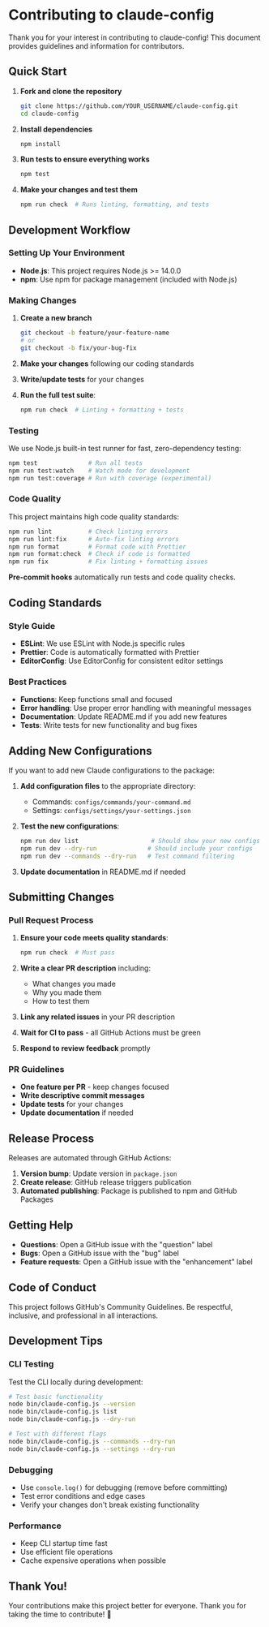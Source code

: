 # Contributing to claude-config

Thank you for your interest in contributing to claude-config! This document provides guidelines and information for contributors.

## Quick Start

1. **Fork and clone the repository**

   ```bash
   git clone https://github.com/YOUR_USERNAME/claude-config.git
   cd claude-config
   ```

2. **Install dependencies**

   ```bash
   npm install
   ```

3. **Run tests to ensure everything works**

   ```bash
   npm test
   ```

4. **Make your changes and test them**
   ```bash
   npm run check  # Runs linting, formatting, and tests
   ```

## Development Workflow

### Setting Up Your Environment

- **Node.js**: This project requires Node.js >= 14.0.0
- **npm**: Use npm for package management (included with Node.js)

### Making Changes

1. **Create a new branch**

   ```bash
   git checkout -b feature/your-feature-name
   # or
   git checkout -b fix/your-bug-fix
   ```

2. **Make your changes** following our coding standards
3. **Write/update tests** for your changes
4. **Run the full test suite**:
   ```bash
   npm run check  # Linting + formatting + tests
   ```

### Testing

We use Node.js built-in test runner for fast, zero-dependency testing:

```bash
npm test              # Run all tests
npm run test:watch    # Watch mode for development
npm run test:coverage # Run with coverage (experimental)
```

### Code Quality

This project maintains high code quality standards:

```bash
npm run lint          # Check linting errors
npm run lint:fix      # Auto-fix linting errors
npm run format        # Format code with Prettier
npm run format:check  # Check if code is formatted
npm run fix           # Fix linting + formatting issues
```

**Pre-commit hooks** automatically run tests and code quality checks.

## Coding Standards

### Style Guide

- **ESLint**: We use ESLint with Node.js specific rules
- **Prettier**: Code is automatically formatted with Prettier
- **EditorConfig**: Use EditorConfig for consistent editor settings

### Best Practices

- **Functions**: Keep functions small and focused
- **Error handling**: Use proper error handling with meaningful messages
- **Documentation**: Update README.md if you add new features
- **Tests**: Write tests for new functionality and bug fixes

## Adding New Configurations

If you want to add new Claude configurations to the package:

1. **Add configuration files** to the appropriate directory:
   - Commands: `configs/commands/your-command.md`
   - Settings: `configs/settings/your-settings.json`

2. **Test the new configurations**:

   ```bash
   npm run dev list                    # Should show your new configs
   npm run dev --dry-run              # Should include your configs
   npm run dev --commands --dry-run   # Test command filtering
   ```

3. **Update documentation** in README.md if needed

## Submitting Changes

### Pull Request Process

1. **Ensure your code meets quality standards**:

   ```bash
   npm run check  # Must pass
   ```

2. **Write a clear PR description** including:
   - What changes you made
   - Why you made them
   - How to test them

3. **Link any related issues** in your PR description

4. **Wait for CI to pass** - all GitHub Actions must be green

5. **Respond to review feedback** promptly

### PR Guidelines

- **One feature per PR** - keep changes focused
- **Write descriptive commit messages**
- **Update tests** for your changes
- **Update documentation** if needed

## Release Process

Releases are automated through GitHub Actions:

1. **Version bump**: Update version in `package.json`
2. **Create release**: GitHub release triggers publication
3. **Automated publishing**: Package is published to npm and GitHub Packages

## Getting Help

- **Questions**: Open a GitHub issue with the "question" label
- **Bugs**: Open a GitHub issue with the "bug" label
- **Feature requests**: Open a GitHub issue with the "enhancement" label

## Code of Conduct

This project follows GitHub's Community Guidelines. Be respectful, inclusive, and professional in all interactions.

## Development Tips

### CLI Testing

Test the CLI locally during development:

```bash
# Test basic functionality
node bin/claude-config.js --version
node bin/claude-config.js list
node bin/claude-config.js --dry-run

# Test with different flags
node bin/claude-config.js --commands --dry-run
node bin/claude-config.js --settings --dry-run
```

### Debugging

- Use `console.log()` for debugging (remove before committing)
- Test error conditions and edge cases
- Verify your changes don't break existing functionality

### Performance

- Keep CLI startup time fast
- Use efficient file operations
- Cache expensive operations when possible

## Thank You!

Your contributions make this project better for everyone. Thank you for taking the time to contribute! 🎉
